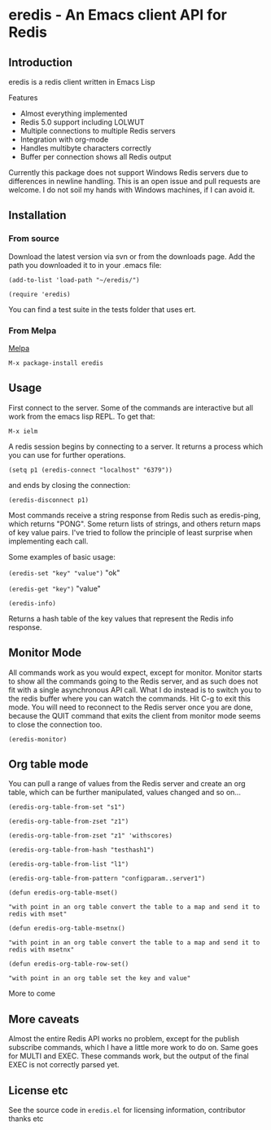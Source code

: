 # eredis - An Emacs client API for Redis

## Introduction

eredis is a redis client written in Emacs Lisp

Features

* Almost everything implemented 
* Redis 5.0 support including LOLWUT
* Multiple connections to multiple Redis servers
* Integration with org-mode
* Handles multibyte characters correctly
* Buffer per connection shows all Redis output

Currently this package does not support Windows Redis servers due to differences in newline handling. This is an open issue and pull requests are welcome. I do not soil my hands with Windows machines, if I can avoid it.

## Installation

### From source

Download the latest version via svn or from the downloads page. Add the path you downloaded it to in your .emacs file:

```
(add-to-list 'load-path "~/eredis/")

(require 'eredis)
```

You can find a test suite in the tests folder that uses ert.

### From Melpa

[Melpa](https://melpa.org/)

    M-x package-install eredis

## Usage

First connect to the server. Some of the commands are interactive but all work from the emacs lisp REPL. To get that:

`M-x ielm`

A redis session begins by connecting to a server. It returns a process which you can use for further operations.

`(setq p1 (eredis-connect "localhost" "6379"))`

and ends by closing the connection:

`(eredis-disconnect p1)`

Most commands receive a string response from Redis such as eredis-ping, which returns "PONG". Some return lists of strings, and others return maps of key value pairs. I've tried to follow the principle of least surprise when implementing each call.

Some examples of basic usage:

`(eredis-set "key" "value")`
"ok"

`(eredis-get "key")` 
"value"

`(eredis-info)`

Returns a hash table of the key values that represent the Redis info response.

## Monitor Mode

All commands work as you would expect, except for monitor. Monitor starts to show all the commands going to the Redis server, and as such does not fit with a single asynchronous API call. What I do instead is to switch you to the redis buffer where you can watch the commands. Hit C-g to exit this mode. You will need to reconnect to the Redis server once you are done, because the QUIT command that exits the client from monitor mode seems to close the connection too.

`(eredis-monitor)`

## Org table mode

You can pull a range of values from the Redis server and create an org table, which can be further manipulated, values changed and so on...

```
(eredis-org-table-from-set "s1")

(eredis-org-table-from-zset "z1")

(eredis-org-table-from-zset "z1" 'withscores)

(eredis-org-table-from-hash "testhash1")

(eredis-org-table-from-list "l1")

(eredis-org-table-from-pattern "configparam..server1")

(defun eredis-org-table-mset()

"with point in an org table convert the table to a map and send it to redis with mset"

(defun eredis-org-table-msetnx()

"with point in an org table convert the table to a map and send it to redis with msetnx"

(defun eredis-org-table-row-set()

"with point in an org table set the key and value"
```

More to come

## More caveats

Almost the entire Redis API works no problem, except for the publish subscribe commands, which I have a little more work to do on. Same goes for MULTI and EXEC. These commands work, but the output of the final EXEC is not correctly parsed yet.

## License etc

See the source code in `eredis.el` for licensing information, contributor thanks etc

